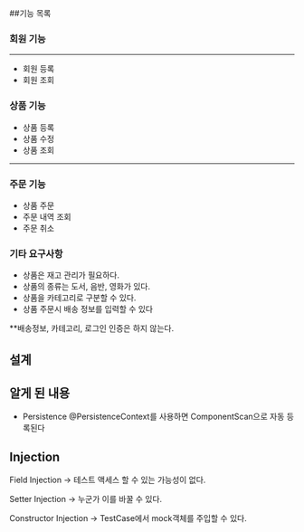


##기능 목록
### 회원 기능
___
- 회원 등록
- 회원 조회

### 상품 기능
- 상품 등록
- 상품 수정
- 상품 조회
___

### 주문 기능
- 상품 주문
- 주문 내역 조회
- 주문 취소

### 기타 요구사항
- 상품은 재고 관리가 필요하다.
- 상품의 종류는 도서, 음반, 영화가 있다.
- 상품을 카테고리로 구분할 수 있다.
- 상품 주문시 배송 정보를 입력할 수 있다

**배송정보, 카테고리, 로그인 인증은 하지 않는다. 



## 설계




## 알게 된 내용
- Persistence
@PersistenceContext를 사용하면 ComponentScan으로 자동 등록된다



## Injection
Field Injection -> 테스트 액세스 할 수 있는 가능성이 없다.

Setter Injection -> 누군가 이를 바꿀 수 있다.

Constructor Injection -> TestCase에서 mock객체를 주입할 수 있다.

